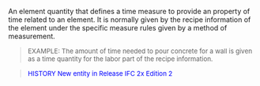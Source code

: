 ﻿An element quantity that defines a time measure to provide an property of time related to an element. It is normally given by the recipe information of the element under the specific measure rules given by a method of measurement.

> <font size="-1">EXAMPLE: The amount of time needed to pour
		concrete for a wall is given as a time quantity for the labor part of the
		recipe information.</font>

> <font color="#0000FF" size="-1">HISTORY New entity in Release IFC 2x
		  Edition 2 </font>
>
